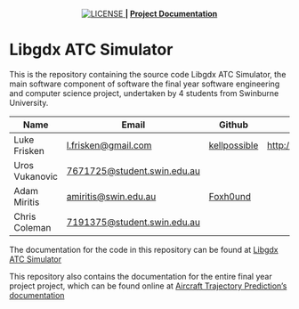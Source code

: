 <p align = "center">
    <a href="https://github.com/kellpossible/libgdx-atc-sim/blob/master/LICENSE.txt">
         <img src="https://img.shields.io/badge/License-MIT-yellow.svg" alt="LICENSE">
    </a>
    <strong>| <a href="https://kellpossible.github.io/libgdx-atc-sim/index.html">Project Documentation</a></strong>
</p>

# Libgdx ATC Simulator

This is the repository containing the source code Libgdx ATC Simulator, the main
software component of software the final year software engineering and computer
science project, undertaken by 4 students from Swinburne University.

|      Name      |                               Email                               |                     Github                      |         Website          |
| -------------- | ----------------------------------------------------------------- | ----------------------------------------------- | ------------------------ |
| Luke Frisken   | [l.frisken@gmail.com](mailto:l.frisken@gmail.com)                 | [kellpossible](https://github.com/kellpossible) | <http://lukefrisken.com> |
| Uros Vukanovic | [7671725@student.swin.edu.au](mailto:7671725@student.swin.edu.au) |                                                 |                          |
| Adam Miritis   | [amiritis@swin.edu.au](mailto:amiritis@swin.edu.au)               | [Foxh0und](https://github.com/Foxh0und)         |                          |
| Chris Coleman  | [7191375@student.swin.edu.au](mailto:7191375@student.swin.edu.au) |                                                 |                          |

The documentation for the code in this repository can be found at [Libgdx ATC
Simulator](https://kellpossible.github.io/libgdx-atc-sim/Libgdx_ATC_Simulator/Libgdx_ATC_Simulator.html)

This repository also contains the documentation for the entire final year
project project, which can be found online at [Aircraft Trajectory Prediction’s
documentation](https://kellpossible.github.io/libgdx-atc-sim/index.html)